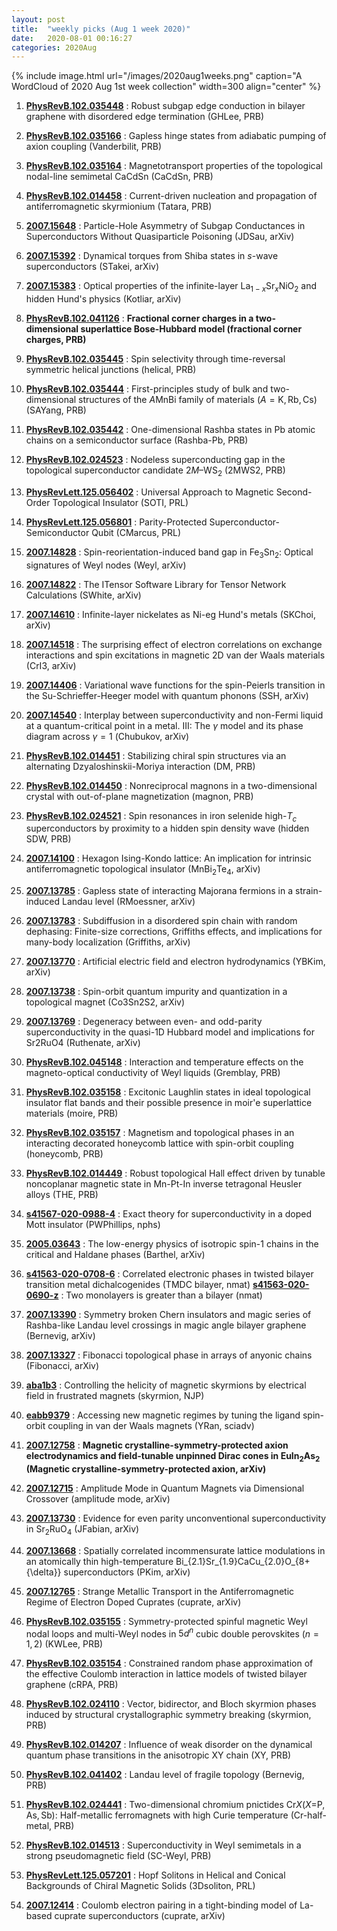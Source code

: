 ```yaml
---
layout: post
title:  "weekly picks (Aug 1 week 2020)"
date:   2020-08-01 00:16:27
categories: 2020Aug
---
```


{% include image.html url="/images/2020aug1weeks.png" caption="A WordCloud of 2020 Aug 1st week collection" width=300 align="center" %}






1. **[PhysRevB.102.035448](https://link.aps.org/doi/10.1103/PhysRevB.102.035448)** : Robust subgap edge conduction in bilayer graphene with disordered edge termination (GHLee, PRB)

1. **[PhysRevB.102.035166](https://link.aps.org/doi/10.1103/PhysRevB.102.035166)** : Gapless hinge states from adiabatic pumping of axion coupling (Vanderbilit, PRB)

1. **[PhysRevB.102.035164](https://link.aps.org/doi/10.1103/PhysRevB.102.035164)** : Magnetotransport properties of the topological nodal-line semimetal CaCdSn (CaCdSn, PRB)

1. **[PhysRevB.102.014458](https://link.aps.org/doi/10.1103/PhysRevB.102.014458)** : Current-driven nucleation and propagation of antiferromagnetic skyrmionium (Tatara, PRB)


1. **[2007.15648](http://arxiv.org/abs/2007.15648)** : Particle-Hole Asymmetry of Subgap Conductances in Superconductors Without Quasiparticle Poisoning (JDSau, arXiv)

1. **[2007.15392](http://arxiv.org/abs/2007.15392)** : Dynamical torques from Shiba states in $s$-wave superconductors (STakei, arXiv)

1. **[2007.15383](http://arxiv.org/abs/2007.15383)** : Optical properties of the infinite-layer La$_{1-x}$Sr$_{x}$NiO$_{2}$ and hidden Hund's physics (Kotliar, arXiv)

1. **[PhysRevB.102.041126](https://link.aps.org/doi/10.1103/PhysRevB.102.041126)** : **Fractional corner charges in a two-dimensional superlattice Bose-Hubbard model (fractional corner charges, PRB)**

1. **[PhysRevB.102.035445](https://link.aps.org/doi/10.1103/PhysRevB.102.035445)** : Spin selectivity through time-reversal symmetric helical junctions (helical, PRB)

1. **[PhysRevB.102.035444](https://link.aps.org/doi/10.1103/PhysRevB.102.035444)** : First-principles study of bulk and two-dimensional structures of the $A\mathrm{MnBi}$ family of materials $(A=\mathrm{K},\mathrm{Rb},\mathrm{Cs})$ (SAYang, PRB)

1. **[PhysRevB.102.035442](https://link.aps.org/doi/10.1103/PhysRevB.102.035442)** : One-dimensional Rashba states in Pb atomic chains on a semiconductor surface (Rashba-Pb, PRB)

1. **[PhysRevB.102.024523](https://link.aps.org/doi/10.1103/PhysRevB.102.024523)** : Nodeless superconducting gap in the topological superconductor candidate $2M\text{--}\mathrm{WS}{}_{2}$ (2MWS2, PRB)

1. **[PhysRevLett.125.056402](https://link.aps.org/doi/10.1103/PhysRevLett.125.056402)** : Universal Approach to Magnetic Second-Order Topological Insulator (SOTI, PRL)

1. **[PhysRevLett.125.056801](https://link.aps.org/doi/10.1103/PhysRevLett.125.056801)** : Parity-Protected Superconductor-Semiconductor Qubit (CMarcus, PRL)


1. **[2007.14828](http://arxiv.org/abs/2007.14828)** : Spin-reorientation-induced band gap in Fe$_3$Sn$_2$: Optical signatures of Weyl nodes (Weyl, arXiv)

1. **[2007.14822](http://arxiv.org/abs/2007.14822)** : The ITensor Software Library for Tensor Network Calculations (SWhite, arXiv)

1. **[2007.14610](http://arxiv.org/abs/2007.14610)** : Infinite-layer nickelates as Ni-eg Hund's metals (SKChoi, arXiv)

1. **[2007.14518](http://arxiv.org/abs/2007.14518)** : The surprising effect of electron correlations on exchange interactions and spin excitations in magnetic 2D van der Waals materials (CrI3, arXiv)

1. **[2007.14406](http://arxiv.org/abs/2007.14406)** : Variational wave functions for the spin-Peierls transition in the Su-Schrieffer-Heeger model with quantum phonons (SSH, arXiv)

1. **[2007.14540](http://arxiv.org/abs/2007.14540)** : Interplay between superconductivity and non-Fermi liquid at a quantum-critical point in a metal. III: The $\gamma$ model and its phase diagram across $\gamma = 1$ (Chubukov, arXiv)

1. **[PhysRevB.102.014451](https://link.aps.org/doi/10.1103/PhysRevB.102.014451)** : Stabilizing chiral spin structures via an alternating Dzyaloshinskii-Moriya interaction (DM, PRB)

1. **[PhysRevB.102.014450](https://link.aps.org/doi/10.1103/PhysRevB.102.014450)** : Nonreciprocal magnons in a two-dimensional crystal with out-of-plane magnetization (magnon, PRB)

1. **[PhysRevB.102.024521](https://link.aps.org/doi/10.1103/PhysRevB.102.024521)** : Spin resonances in iron selenide high-${T}_{c}$ superconductors by proximity to a hidden spin density wave (hidden SDW, PRB)


1. **[2007.14100](http://arxiv.org/abs/2007.14100)** : Hexagon Ising-Kondo lattice: An implication for intrinsic antiferromagnetic topological insulator (MnBi$_2$Te$_4$, arXiv)

1. **[2007.13785](http://arxiv.org/abs/2007.13785)** : Gapless state of interacting Majorana fermions in a strain-induced Landau level (RMoessner, arXiv)

1. **[2007.13783](http://arxiv.org/abs/2007.13783)** : Subdiffusion in a disordered spin chain with random dephasing: Finite-size corrections, Griffiths effects, and implications for many-body localization (Griffiths, arXiv)

1. **[2007.13770](http://arxiv.org/abs/2007.13770)** : Artificial electric field and electron hydrodynamics (YBKim, arXiv)

1. **[2007.13738](http://arxiv.org/abs/2007.13738)** : Spin-orbit quantum impurity and quantization in a topological magnet (Co3Sn2S2, arXiv)

1. **[2007.13769](http://arxiv.org/abs/2007.13769)** : Degeneracy between even- and odd-parity superconductivity in the quasi-1D Hubbard model and implications for Sr2RuO4 (Ruthenate, arXiv)

1. **[PhysRevB.102.045148](https://link.aps.org/doi/10.1103/PhysRevB.102.045148)** : Interaction and temperature effects on the magneto-optical conductivity of Weyl liquids (Gremblay, PRB)

1. **[PhysRevB.102.035158](https://link.aps.org/doi/10.1103/PhysRevB.102.035158)** : Excitonic Laughlin states in ideal topological insulator flat bands and their possible presence in moir\'e superlattice materials (moire, PRB)

1. **[PhysRevB.102.035157](https://link.aps.org/doi/10.1103/PhysRevB.102.035157)** : Magnetism and topological phases in an interacting decorated honeycomb lattice with spin-orbit coupling (honeycomb, PRB)

1. **[PhysRevB.102.014449](https://link.aps.org/doi/10.1103/PhysRevB.102.014449)** : Robust topological Hall effect driven by tunable noncoplanar magnetic state in Mn-Pt-In inverse tetragonal Heusler alloys (THE, PRB)

1. **[s41567-020-0988-4](https://www.nature.com/articles/s41567-020-0988-4)** : Exact theory for superconductivity in a doped Mott insulator (PWPhillips, nphs)


1. **[2005.03643](http://arxiv.org/abs/2005.03643)** : The low-energy physics of isotropic spin-1 chains in the critical and Haldane phases (Barthel, arXiv)

1. **[s41563-020-0708-6](http://www.nature.com/articles/s41563-020-0708-6)** : Correlated electronic phases in twisted bilayer transition metal dichalcogenides (TMDC bilayer, nmat)
**[s41563-020-0690-z](http://www.nature.com/articles/s41563-020-0690-z)** : Two monolayers is greater than a bilayer (nmat)

1. **[2007.13390](http://arxiv.org/abs/2007.13390)** : Symmetry broken Chern insulators and magic series of Rashba-like Landau level crossings in magic angle bilayer graphene (Bernevig, arXiv)

1. **[2007.13327](http://arxiv.org/abs/2007.13327)** : Fibonacci topological phase in arrays of anyonic chains (Fibonacci, arXiv)

1. **[aba1b3](http://iopscience.iop.org/10.1088/1367-2630/aba1b3)** : Controlling the helicity of magnetic skyrmions by electrical field in frustrated magnets (skyrmion, NJP)

1. **[eabb9379](https://advances.sciencemag.org/content/6/30/eabb9379)** : Accessing new magnetic regimes by tuning the ligand spin-orbit coupling in van der Waals magnets (YRan, sciadv)

1. **[2007.12758](http://arxiv.org/abs/2007.12758)** : **Magnetic crystalline-symmetry-protected axion electrodynamics and field-tunable unpinned Dirac cones in EuIn$_2$As$_2$ (Magnetic crystalline-symmetry-protected axion, arXiv)**

1. **[2007.12715](http://arxiv.org/abs/2007.12715)** : Amplitude Mode in Quantum Magnets via Dimensional Crossover (amplitude mode, arXiv)

1. **[2007.13730](http://arxiv.org/abs/2007.13730)** : Evidence for even parity unconventional superconductivity in Sr$_2$RuO$_4$ (JFabian, arXiv)

1. **[2007.13668](http://arxiv.org/abs/2007.13668)** : Spatially correlated incommensurate lattice modulations in an atomically thin high-temperature Bi_{2.1}Sr_{1.9}CaCu_{2.0}O_{8+{\delta}} superconductors (PKim, arXiv)

1. **[2007.12765](http://arxiv.org/abs/2007.12765)** : Strange Metallic Transport in the Antiferromagnetic Regime of Electron Doped Cuprates (cuprate, arXiv)

1. **[PhysRevB.102.035155](https://link.aps.org/doi/10.1103/PhysRevB.102.035155)** : Symmetry-protected spinful magnetic Weyl nodal loops and multi-Weyl nodes in $5{d}^{n}$ cubic double perovskites $(n=1,2)$ (KWLee, PRB)

1. **[PhysRevB.102.035154](https://link.aps.org/doi/10.1103/PhysRevB.102.035154)** : Constrained random phase approximation of the effective Coulomb interaction in lattice models of twisted bilayer graphene (cRPA, PRB)

1. **[PhysRevB.102.024110](https://link.aps.org/doi/10.1103/PhysRevB.102.024110)** : Vector, bidirector, and Bloch skyrmion phases induced by structural crystallographic symmetry breaking (skyrmion, PRB)

1. **[PhysRevB.102.014207](https://link.aps.org/doi/10.1103/PhysRevB.102.014207)** : Influence of weak disorder on the dynamical quantum phase transitions in the anisotropic XY chain (XY, PRB)

1. **[PhysRevB.102.041402](https://link.aps.org/doi/10.1103/PhysRevB.102.041402)** : Landau level of fragile topology (Bernevig, PRB)

1. **[PhysRevB.102.024441](https://link.aps.org/doi/10.1103/PhysRevB.102.024441)** : Two-dimensional chromium pnictides $\mathrm{Cr}X (X\text{=P},\mathrm{As},\mathrm{Sb})$: Half-metallic ferromagnets with high Curie temperature (Cr-half-metal, PRB)

1. **[PhysRevB.102.014513](https://link.aps.org/doi/10.1103/PhysRevB.102.014513)** : Superconductivity in Weyl semimetals in a strong pseudomagnetic field (SC-Weyl, PRB)

1. **[PhysRevLett.125.057201](https://link.aps.org/doi/10.1103/PhysRevLett.125.057201)** : Hopf Solitons in Helical and Conical Backgrounds of Chiral Magnetic Solids (3Dsoliton, PRL)


1. **[2007.12414](http://arxiv.org/abs/2007.12414)** : Coulomb electron pairing in a tight-binding model of La-based cuprate superconductors (cuprate, arXiv)


